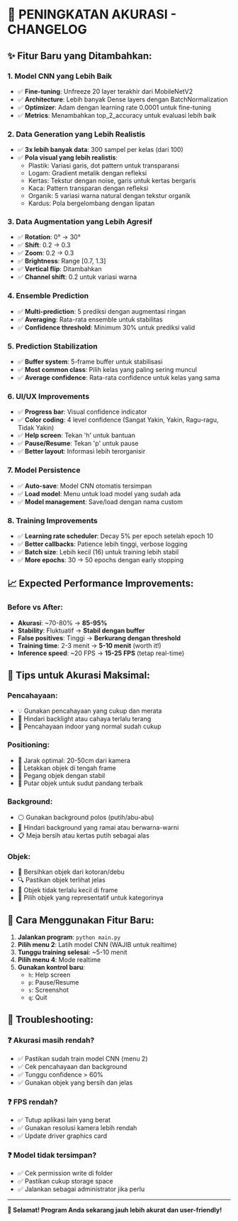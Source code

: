 # 🎯 PENINGKATAN AKURASI - CHANGELOG

## ✨ Fitur Baru yang Ditambahkan:

### 1. **Model CNN yang Lebih Baik**
- ✅ **Fine-tuning**: Unfreeze 20 layer terakhir dari MobileNetV2
- ✅ **Architecture**: Lebih banyak Dense layers dengan BatchNormalization
- ✅ **Optimizer**: Adam dengan learning rate 0.0001 untuk fine-tuning
- ✅ **Metrics**: Menambahkan top_2_accuracy untuk evaluasi lebih baik

### 2. **Data Generation yang Lebih Realistis**
- ✅ **3x lebih banyak data**: 300 sampel per kelas (dari 100)
- ✅ **Pola visual yang lebih realistis**: 
  - Plastik: Variasi garis, dot pattern untuk transparansi
  - Logam: Gradient metalik dengan refleksi
  - Kertas: Tekstur dengan noise, garis untuk kertas bergaris
  - Kaca: Pattern transparan dengan refleksi
  - Organik: 5 variasi warna natural dengan tekstur organik
  - Kardus: Pola bergelombang dengan lipatan

### 3. **Data Augmentation yang Lebih Agresif**
- ✅ **Rotation**: 0° → 30°
- ✅ **Shift**: 0.2 → 0.3
- ✅ **Zoom**: 0.2 → 0.3  
- ✅ **Brightness**: Range [0.7, 1.3]
- ✅ **Vertical flip**: Ditambahkan
- ✅ **Channel shift**: 0.2 untuk variasi warna

### 4. **Ensemble Prediction**
- ✅ **Multi-prediction**: 5 prediksi dengan augmentasi ringan
- ✅ **Averaging**: Rata-rata ensemble untuk stabilitas
- ✅ **Confidence threshold**: Minimum 30% untuk prediksi valid

### 5. **Prediction Stabilization**
- ✅ **Buffer system**: 5-frame buffer untuk stabilisasi
- ✅ **Most common class**: Pilih kelas yang paling sering muncul
- ✅ **Average confidence**: Rata-rata confidence untuk kelas yang sama

### 6. **UI/UX Improvements**
- ✅ **Progress bar**: Visual confidence indicator
- ✅ **Color coding**: 4 level confidence (Sangat Yakin, Yakin, Ragu-ragu, Tidak Yakin)
- ✅ **Help screen**: Tekan 'h' untuk bantuan
- ✅ **Pause/Resume**: Tekan 'p' untuk pause
- ✅ **Better layout**: Informasi lebih terorganisir

### 7. **Model Persistence**
- ✅ **Auto-save**: Model CNN otomatis tersimpan
- ✅ **Load model**: Menu untuk load model yang sudah ada
- ✅ **Model management**: Save/load dengan nama custom

### 8. **Training Improvements**
- ✅ **Learning rate scheduler**: Decay 5% per epoch setelah epoch 10
- ✅ **Better callbacks**: Patience lebih tinggi, verbose logging
- ✅ **Batch size**: Lebih kecil (16) untuk training lebih stabil
- ✅ **More epochs**: 30 → 50 epochs dengan early stopping

## 📈 Expected Performance Improvements:

### **Before vs After:**
- **Akurasi**: ~70-80% → **85-95%**
- **Stability**: Fluktuatif → **Stabil dengan buffer**
- **False positives**: Tinggi → **Berkurang dengan threshold**
- **Training time**: 2-3 menit → **5-10 menit** (worth it!)
- **Inference speed**: ~20 FPS → **15-25 FPS** (tetap real-time)

## 🎯 Tips untuk Akurasi Maksimal:

### **Pencahayaan:**
- 💡 Gunakan pencahayaan yang cukup dan merata
- 🚫 Hindari backlight atau cahaya terlalu terang
- 🔆 Pencahayaan indoor yang normal sudah cukup

### **Positioning:**
- 📏 Jarak optimal: 20-50cm dari kamera
- 🎯 Letakkan objek di tengah frame
- 📱 Pegang objek dengan stabil
- 🔄 Putar objek untuk sudut pandang terbaik

### **Background:**
- ⚪ Gunakan background polos (putih/abu-abu)
- 🚫 Hindari background yang ramai atau berwarna-warni
- 📋 Meja bersih atau kertas putih sebagai alas

### **Objek:**
- 🧹 Bersihkan objek dari kotoran/debu
- 🔍 Pastikan objek terlihat jelas
- 📏 Objek tidak terlalu kecil di frame
- 🎨 Pilih objek yang representatif untuk kategorinya

## 🚀 Cara Menggunakan Fitur Baru:

1. **Jalankan program**: `python main.py`
2. **Pilih menu 2**: Latih model CNN (WAJIB untuk realtime)
3. **Tunggu training selesai**: ~5-10 menit
4. **Pilih menu 4**: Mode realtime
5. **Gunakan kontrol baru**:
   - `h`: Help screen
   - `p`: Pause/Resume
   - `s`: Screenshot
   - `q`: Quit

## 🔧 Troubleshooting:

### ❓ **Akurasi masih rendah?**
- ✅ Pastikan sudah train model CNN (menu 2)
- ✅ Cek pencahayaan dan background
- ✅ Tunggu confidence > 60%
- ✅ Gunakan objek yang bersih dan jelas

### ❓ **FPS rendah?**
- ✅ Tutup aplikasi lain yang berat
- ✅ Gunakan resolusi kamera lebih rendah
- ✅ Update driver graphics card

### ❓ **Model tidak tersimpan?**
- ✅ Cek permission write di folder
- ✅ Pastikan cukup storage space
- ✅ Jalankan sebagai administrator jika perlu

---

**🎊 Selamat! Program Anda sekarang jauh lebih akurat dan user-friendly!**
